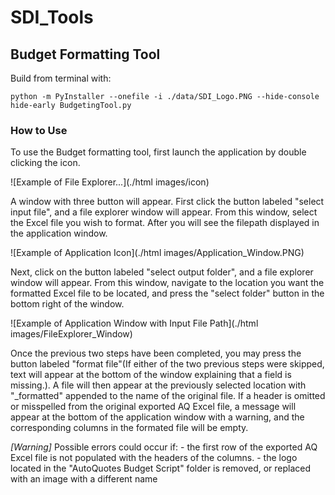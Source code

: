 # SDI_Tools

## Budget Formatting Tool

Build from terminal with: 
```
python -m PyInstaller --onefile -i ./data/SDI_Logo.PNG --hide-console hide-early BudgetingTool.py
```
### How to Use

To use the Budget formatting tool, first launch the application by double clicking the icon.

![Example of File Explorer...](./html images/icon)

A window with three button will appear. First click the button labeled "select input file", and a file explorer window will appear. 
From this window, select the Excel file you wish to format. After you will see the filepath displayed in the application window.

![Example of Application Icon](./html images/Application_Window.PNG)

Next, click on the button labeled "select output folder", and a file explorer window will appear.
From this window, navigate to the location you want the formatted Excel file to be located, and press the "select folder" button in the bottom right of the window.

![Example of Application Window with Input File Path](./html images/FileExplorer_Window)

Once the previous two steps have been completed, you may press the button labeled "format file"(If either of the two previous steps were skipped, text will appear at the bottom of the window explaining that a field is missing.). 
A file will then appear at the previously selected location with "_formatted" appended to the name of the original file. 
If a header is omitted or misspelled from the original exported AQ Excel file, a message will appear at the bottom of the application window with a warning, and the corresponding columns in the formated file will be empty. 

*[Warning]* Possible errors could occur if:
	- the first row of the exported AQ Excel file is not populated with the headers of the columns. 
	- the logo located in the "AutoQuotes Budget Script" folder is removed, or replaced with an image with a different name
